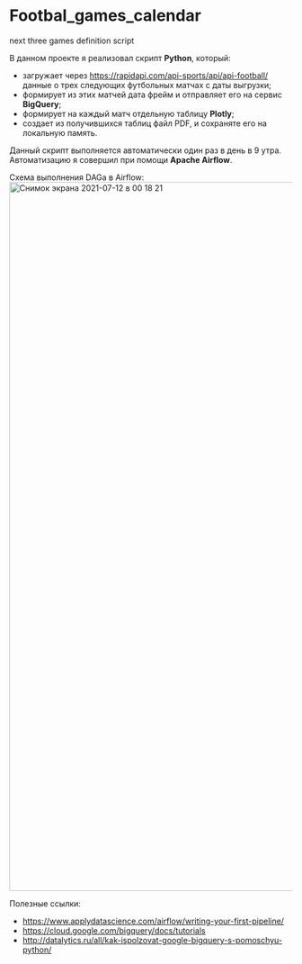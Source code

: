 # Footbal_games_calendar
next three games definition script

В данном проекте я реализовал скрипт **Python**, который:

- загружает через https://rapidapi.com/api-sports/api/api-football/ данные о трех следующих футбольных матчах с даты выгрузки;
- формирует из этих матчей дата фрейм и отправляет его на сервис **BigQuery**;
- формирует на каждый матч отдельную таблицу **Plotly**;
- создает из получившихся таблиц файл PDF, и сохраняте его на локальную память.

Данный скрипт выполняется автоматически один раз в день в 9 утра. Автоматизацию я совершил при помощи **Apache Airflow**.

Схема выполнения DAGa в Airflow:
<img width="1260" alt="Снимок экрана 2021-07-12 в 00 18 21" src="https://user-images.githubusercontent.com/65309131/125210330-cfe15900-e2a7-11eb-9693-c19e2b0bcab6.png">

Полезные ссылки: 
- https://www.applydatascience.com/airflow/writing-your-first-pipeline/
- https://cloud.google.com/bigquery/docs/tutorials
- http://datalytics.ru/all/kak-ispolzovat-google-bigquery-s-pomoschyu-python/
